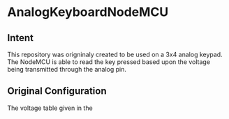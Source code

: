 # AnalogKeyboardNodeMCU
## Intent
This repository was origninaly created to be used on a 3x4 analog keypad.
The NodeMCU is able to read the key pressed based upon the voltage being transmitted through the analog pin.

## Original Configuration
The voltage table given in the 
